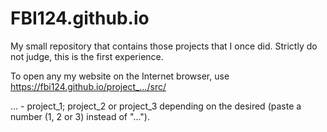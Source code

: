# FBI124.github.io
My small repository that contains those projects that I once did. Strictly do not judge, this is the first experience.
 
To open any my website on the Internet browser, use https://fbi124.github.io/project_…/src/

… - project_1; project_2 or project_3 depending on the desired (paste a number (1, 2 or 3) instead of "...").

